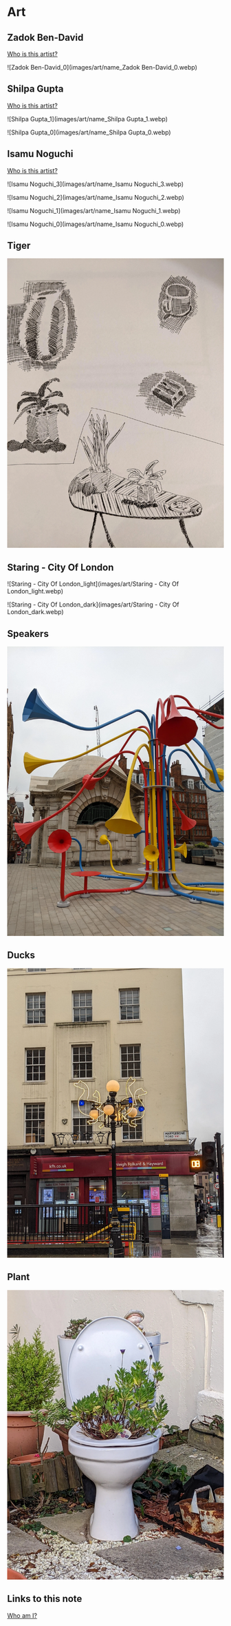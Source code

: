 # Art

## Zadok Ben-David

[Who is this artist?](https://whoisthisartist.netlify.app/gallery/zadok-ben-david)

!\[Zadok Ben-David_0\](images/art/name_Zadok Ben-David_0.webp)

## Shilpa Gupta

[Who is this artist?](https://whoisthisartist.netlify.app/gallery/shilpa-gupta)

!\[Shilpa Gupta_1\](images/art/name_Shilpa Gupta_1.webp)

!\[Shilpa Gupta_0\](images/art/name_Shilpa Gupta_0.webp)

## Isamu Noguchi

[Who is this artist?](https://whoisthisartist.netlify.app/gallery/isamu-noguchi)

!\[Isamu Noguchi_3\](images/art/name_Isamu Noguchi_3.webp)

!\[Isamu Noguchi_2\](images/art/name_Isamu Noguchi_2.webp)

!\[Isamu Noguchi_1\](images/art/name_Isamu Noguchi_1.webp)

!\[Isamu Noguchi_0\](images/art/name_Isamu Noguchi_0.webp)

## Tiger

![Tiger_lines](images/art/Tiger_lines.webp)

## Staring - City Of London

!\[Staring - City Of London_light\](images/art/Staring - City Of London_light.webp)

!\[Staring - City Of London_dark\](images/art/Staring - City Of London_dark.webp)

## Speakers

![Speakers_speakers](images/art/Speakers_speakers.webp)

## Ducks

![Ducks_ducks](images/art/Ducks_ducks.webp)

## Plant

![Toilet Plant](images/art/toilet-plant.webp)

## Links to this note

[Who am I?](index.md)
